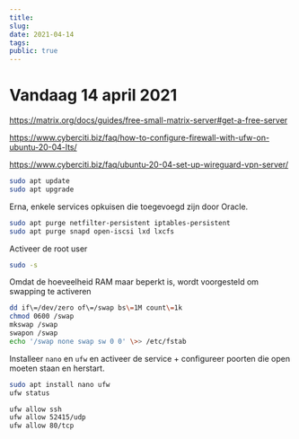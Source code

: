 ```yaml
---
title:
slug: 
date: 2021-04-14
tags: 
public: true
---
```


# Vandaag 14 april 2021

https://matrix.org/docs/guides/free-small-matrix-server#get-a-free-server

https://www.cyberciti.biz/faq/how-to-configure-firewall-with-ufw-on-ubuntu-20-04-lts/

https://www.cyberciti.biz/faq/ubuntu-20-04-set-up-wireguard-vpn-server/

```bash
sudo apt update
sudo apt upgrade
````

Erna, enkele services opkuisen die toegevoegd zijn door Oracle.

```bash
sudo apt purge netfilter-persistent iptables-persistent
sudo apt purge snapd open-iscsi lxd lxcfs
```

Activeer de root user

```bash
sudo -s
```

Omdat de hoeveelheid RAM maar beperkt is, wordt voorgesteld om swapping te activeren

```bash
dd if\=/dev/zero of\=/swap bs\=1M count\=1k 
chmod 0600 /swap 
mkswap /swap 
swapon /swap 
echo '/swap none swap sw 0 0' \>> /etc/fstab
```

Installeer `nano` en `ufw` en activeer de service + configureer poorten die open moeten staan en herstart.

```bash
sudo apt install nano ufw
ufw status
```

```bash
ufw allow ssh
ufw allow 52415/udp
ufw allow 80/tcp
````
